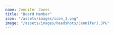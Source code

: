 ```yaml
---
name: Jennifer Jones
title: "Board Member"
icon: "/assets/images/icon_3.png"
image: "/assets/images/headshots/JenniferJ.JPG"
---
```

